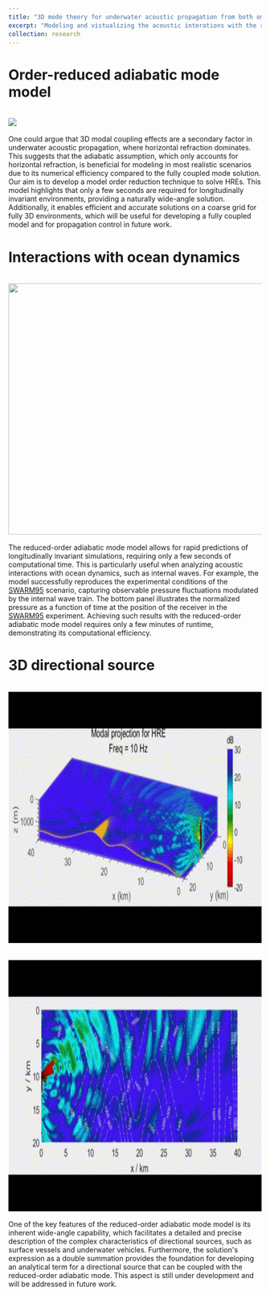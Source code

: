 ```yaml
---
title: "3D mode theory for underwater acoustic propagation from both omnidirectional and directional sources"
excerpt: "Modeling and vistualizing the acoustic interations with the realistic ocean including intricate topography, 3D sound speed distribution, and ocean dynamics<br/><img src='/images/3DUAP2.png'>"
collection: research
---
```

Order-reduced adiabatic mode model
======
<br/><img src='/images/3DUAP1.png'>

One could argue that 3D modal coupling effects are a secondary factor in underwater acoustic propagation, where horizontal refraction dominates. This suggests that the adiabatic assumption, which only accounts for horizontal refraction, is beneficial for modeling in most realistic scenarios due to its numerical efficiency compared to the fully coupled mode solution. Our aim is to develop a model order reduction technique to solve HREs. This model highlights that only a few seconds are required for longitudinally invariant environments, providing a naturally wide-angle solution. Additionally, it enables efficient and accurate solutions on a coarse grid for fully 3D environments, which will be useful for developing a fully coupled model and for propagation control in future work.

Interactions with ocean dynamics
======
<br/><img src='/images/3DUAP3.gif' width="1000" height="500">

The reduced-order adiabatic mode model allows for rapid predictions of longitudinally invariant simulations, requiring only a few seconds of computational time. This is particularly useful when analyzing acoustic interactions with ocean dynamics, such as internal waves. For example, the model successfully reproduces the experimental conditions of the [SWARM95](https://pubs.aip.org/asa/jasa/article/117/2/613/541579/Measurement-and-modeling-of-three-dimensional) scenario, capturing observable pressure fluctuations modulated by the internal wave train. The bottom panel illustrates the normalized pressure as a function of time at the position of the receiver in the [SWARM95](https://pubs.aip.org/asa/jasa/article/117/2/613/541579/Measurement-and-modeling-of-three-dimensional) experiment. Achieving such results with the reduced-order adiabatic mode model requires only a few minutes of runtime, demonstrating its computational efficiency.

3D directional source
======
<br/><img src='/images/3DUAP4.gif' width="1000" height="500">

<br/><img src='/images/3DUAP5.gif' width="1000" height="500">

One of the key features of the reduced-order adiabatic mode model is its inherent wide-angle capability, which facilitates a detailed and precise description of the complex characteristics of directional sources, such as surface vessels and underwater vehicles. Furthermore, the solution's expression as a double summation provides the foundation for developing an analytical term for a directional source that can be coupled with the reduced-order adiabatic mode. This aspect is still under development and will be addressed in future work.


